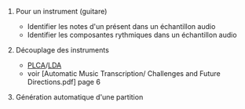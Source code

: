 1. Pour un instrument (guitare)
	- Identifier les notes d'un présent dans un échantillon audio
	- Identifier les composantes rythmiques dans un échantillon audio
2. Découplage des instruments
	- [PLCA](http://web.mit.edu/~punk/Public/AudioExtraction/PLCApage.html)/[LDA](https://en.wikipedia.org/wiki/Linear_discriminant_analysis)
    - voir [Automatic Music Transcription/ Challenges and Future Directions.pdf] page 6

3.  Génération automatique d'une partition




